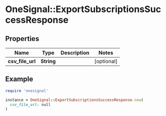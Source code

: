 # OneSignal::ExportSubscriptionsSuccessResponse

## Properties

| Name | Type | Description | Notes |
| ---- | ---- | ----------- | ----- |
| **csv_file_url** | **String** |  | [optional] |

## Example

```ruby
require 'onesignal'

instance = OneSignal::ExportSubscriptionsSuccessResponse.new(
  csv_file_url: null
)
```

